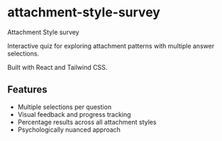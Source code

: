 # attachment-style-survey
Attachment Style survey

Interactive quiz for exploring attachment patterns with multiple answer selections.

Built with React and Tailwind CSS.

## Features
- Multiple selections per question
- Visual feedback and progress tracking  
- Percentage results across all attachment styles
- Psychologically nuanced approach
